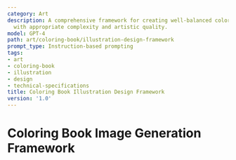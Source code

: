 ```yaml
---
category: Art
description: A comprehensive framework for creating well-balanced coloring book illustrations
  with appropriate complexity and artistic quality.
model: GPT-4
path: art/coloring-book/illustration-design-framework
prompt_type: Instruction-based prompting
tags:
- art
- coloring-book
- illustration
- design
- technical-specifications
title: Coloring Book Illustration Design Framework
version: '1.0'
---
```


# Coloring Book Image Generation Framework
